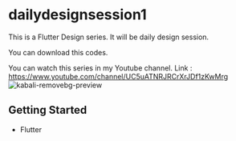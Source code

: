 # dailydesignsession1

This is a Flutter Design series.
It will be daily design session.

You can download this codes.

You can watch this  series in my Youtube channel.
Link : https://www.youtube.com/channel/UC5uATNRJRCrXrJDf1zKwMrg
![kabali-removebg-preview](https://user-images.githubusercontent.com/50817604/156231738-27d99ac9-e6ab-4cd7-9ed5-7487bc4d4347.png)



## Getting Started

- Flutter

